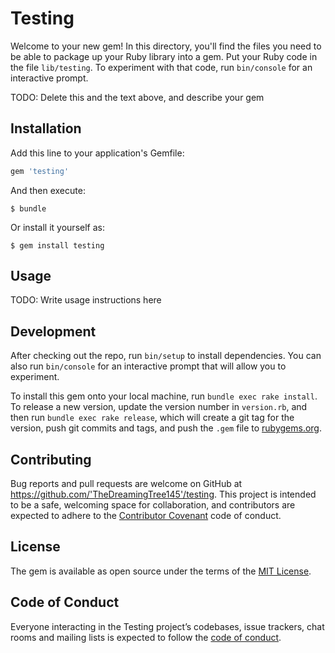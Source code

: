 # Testing

Welcome to your new gem! In this directory, you'll find the files you need to be able to package up your Ruby library into a gem. Put your Ruby code in the file `lib/testing`. To experiment with that code, run `bin/console` for an interactive prompt.

TODO: Delete this and the text above, and describe your gem

## Installation

Add this line to your application's Gemfile:

```ruby
gem 'testing'
```

And then execute:

    $ bundle

Or install it yourself as:

    $ gem install testing

## Usage

TODO: Write usage instructions here

## Development

After checking out the repo, run `bin/setup` to install dependencies. You can also run `bin/console` for an interactive prompt that will allow you to experiment.

To install this gem onto your local machine, run `bundle exec rake install`. To release a new version, update the version number in `version.rb`, and then run `bundle exec rake release`, which will create a git tag for the version, push git commits and tags, and push the `.gem` file to [rubygems.org](https://rubygems.org).

## Contributing

Bug reports and pull requests are welcome on GitHub at https://github.com/'TheDreamingTree145'/testing. This project is intended to be a safe, welcoming space for collaboration, and contributors are expected to adhere to the [Contributor Covenant](http://contributor-covenant.org) code of conduct.

## License

The gem is available as open source under the terms of the [MIT License](https://opensource.org/licenses/MIT).

## Code of Conduct

Everyone interacting in the Testing project’s codebases, issue trackers, chat rooms and mailing lists is expected to follow the [code of conduct](https://github.com/'TheDreamingTree145'/testing/blob/master/CODE_OF_CONDUCT.md).
